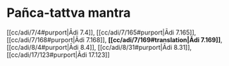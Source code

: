 # Pañca-tattva mantra

[[cc/adi/7/4#purport|Ādi 7.4]], [[cc/adi/7/165#purport|Ādi 7.165]], [[cc/adi/7/168#purport|Ādi 7.168]], **[[cc/adi/7/169#translation|Ādi 7.169]]**, [[cc/adi/8/4#purport|Ādi 8.4]], [[cc/adi/8/31#purport|Ādi 8.31]], [[cc/adi/17/123#purport|Ādi 17.123]]

